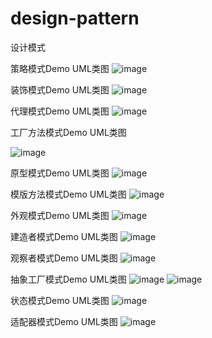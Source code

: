 # design-pattern
设计模式

策略模式Demo  UML类图
 ![image](https://github.com/keith002/picture/blob/master/design-pattern/patternstrategy.png)
 
装饰模式Demo UML类图
 ![image](https://github.com/keith002/picture/blob/master/design-pattern/decoratorpattern.png)
 
代理模式Demo UML类图
 ![image](https://github.com/keith002/picture/blob/master/design-pattern/proxypattern.png)
 
工厂方法模式Demo UML类图 

 ![image](https://github.com/keith002/picture/blob/master/design-pattern/factorymethodpattern.png)

原型模式Demo UML类图 
![image](https://github.com/keith002/picture/blob/master/design-pattern/prototypepattern.png)

模版方法模式Demo UML类图 
![image](https://github.com/keith002/picture/blob/master/design-pattern/templatepattern.png)

外观模式Demo UML类图 
![image](https://github.com/keith002/picture/blob/master/design-pattern/facadepattern.png)

建造者模式Demo UML类图 
![image](https://github.com/keith002/picture/blob/master/design-pattern/builderpattern.png)

观察者模式Demo UML类图 
![image](https://github.com/keith002/picture/blob/master/design-pattern/observerpattern.png)


抽象工厂模式Demo UML类图 
![image](https://github.com/keith002/picture/blob/master/design-pattern/abstractfactorypattern.png)
![image](https://github.com/keith002/picture/blob/master/design-pattern/abstractfactorypattern02.png)

状态模式Demo UML类图 
![image](https://github.com/keith002/picture/blob/master/design-pattern/statepattern.png)

适配器模式Demo UML类图 
![image](https://github.com/keith002/picture/blob/master/design-pattern/adapterpattern.png)

